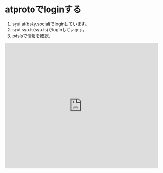# atprotoでloginする

1. syui.ai(bsky.social)でloginしています。
2. syui.syu.is(syu.is)でloginしています。
3. pdslsで情報を確認。

<iframe width="100%" height="415" src="https://www.youtube.com/embed/tGwwmQ-ujXU?mute=1&rel=0&showinfo=0&controls=0" title="YouTube video player" frameborder="0" allow="accelerometer; autoplay; clipboard-write; encrypted-media; gyroscope; picture-in-picture; web-share" referrerpolicy="strict-origin-when-cross-origin" allowfullscreen></iframe>

